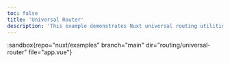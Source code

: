 ```yaml
---
toc: false
title: 'Universal Router'
description: 'This example demonstrates Nuxt universal routing utilities without depending on `pages/` and `vue-router`.'
---
```


:sandbox{repo="nuxt/examples" branch="main" dir="routing/universal-router" file="app.vue"}

